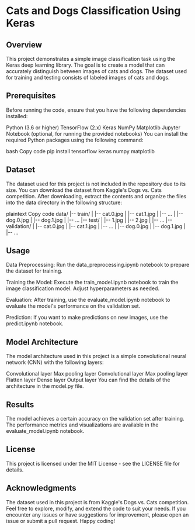 # Cats and Dogs Classification Using Keras
## Overview
This project demonstrates a simple image classification task using the Keras deep learning library. The goal is to create a model that can accurately distinguish between images of cats and dogs. The dataset used for training and testing consists of labeled images of cats and dogs.

## Prerequisites
Before running the code, ensure that you have the following dependencies installed:

Python (3.6 or higher)
TensorFlow (2.x)
Keras
NumPy
Matplotlib
Jupyter Notebook (optional, for running the provided notebooks)
You can install the required Python packages using the following command:

bash
Copy code
pip install tensorflow keras numpy matplotlib
## Dataset
The dataset used for this project is not included in the repository due to its size. You can download the dataset from Kaggle's Dogs vs. Cats competition. After downloading, extract the contents and organize the files into the data directory in the following structure:

plaintext
Copy code
    data/
    |-- train/
    |   |-- cat.0.jpg
    |   |-- cat.1.jpg
    |   |-- ...
    |   |-- dog.0.jpg
    |   |-- dog.1.jpg
    |   |-- ...
    |-- test/
    |   |-- 1.jpg
    |   |-- 2.jpg
    |   |-- ...
    |-- validation/
    |   |-- cat.0.jpg
    |   |-- cat.1.jpg
    |   |-- ...
    |   |-- dog.0.jpg
    |   |-- dog.1.jpg
    |   |-- ...

## Usage
Data Preprocessing: Run the data_preprocessing.ipynb notebook to prepare the dataset for training.

Training the Model: Execute the train_model.ipynb notebook to train the image classification model. Adjust hyperparameters as needed.

Evaluation: After training, use the evaluate_model.ipynb notebook to evaluate the model's performance on the validation set.

Prediction: If you want to make predictions on new images, use the predict.ipynb notebook.

## Model Architecture

The model architecture used in this project is a simple convolutional neural network (CNN) with the following layers:

Convolutional layer
Max pooling layer
Convolutional layer
Max pooling layer
Flatten layer
Dense layer
Output layer
You can find the details of the architecture in the model.py file.

## Results
The model achieves a certain accuracy on the validation set after training. The performance metrics and visualizations are available in the evaluate_model.ipynb notebook.

## License
This project is licensed under the MIT License - see the LICENSE file for details.

## Acknowledgments
The dataset used in this project is from Kaggle's Dogs vs. Cats competition.
Feel free to explore, modify, and extend the code to suit your needs. If you encounter any issues or have suggestions for improvement, please open an issue or submit a pull request. Happy coding!
